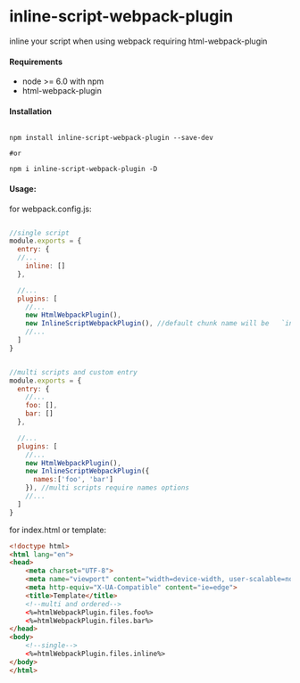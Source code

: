 # inline-script-webpack-plugin


inline your script when using webpack requiring html-webpack-plugin


#### Requirements
* node >= 6.0 with npm
* html-webpack-plugin


#### Installation
```shell

npm install inline-script-webpack-plugin --save-dev

#or

npm i inline-script-webpack-plugin -D

```

#### Usage:

for webpack.config.js:
```javascript

//single script
module.exports = {
  entry: {
  //...
    inline: []
  },

  //...
  plugins: [
    //...
    new HtmlWebpackPlugin(),
    new InlineScriptWebpackPlugin(), //default chunk name will be   `inline` if no name option is given
    //...
  ]
}


//multi scripts and custom entry
module.exports = {
  entry: {
    //...
    foo: [],
    bar: []
  },

  //...
  plugins: [
    //...
    new HtmlWebpackPlugin(),
    new InlineScriptWebpackPlugin({
      names:['foo', 'bar']
    }), //multi scripts require names options
    //...
  ]
}

```

for index.html or template:

```html
<!doctype html>
<html lang="en">
<head>
    <meta charset="UTF-8">
    <meta name="viewport" content="width=device-width, user-scalable=no, initial-scale=1.0, maximum-scale=1.0, minimum-scale=1.0">
    <meta http-equiv="X-UA-Compatible" content="ie=edge">
    <title>Template</title>
    <!--multi and ordered-->
    <%=htmlWebpackPlugin.files.foo%>
    <%=htmlWebpackPlugin.files.bar%>
</head>
<body>
    <!--single-->
    <%=htmlWebpackPlugin.files.inline%>
</body>
</html>
```

